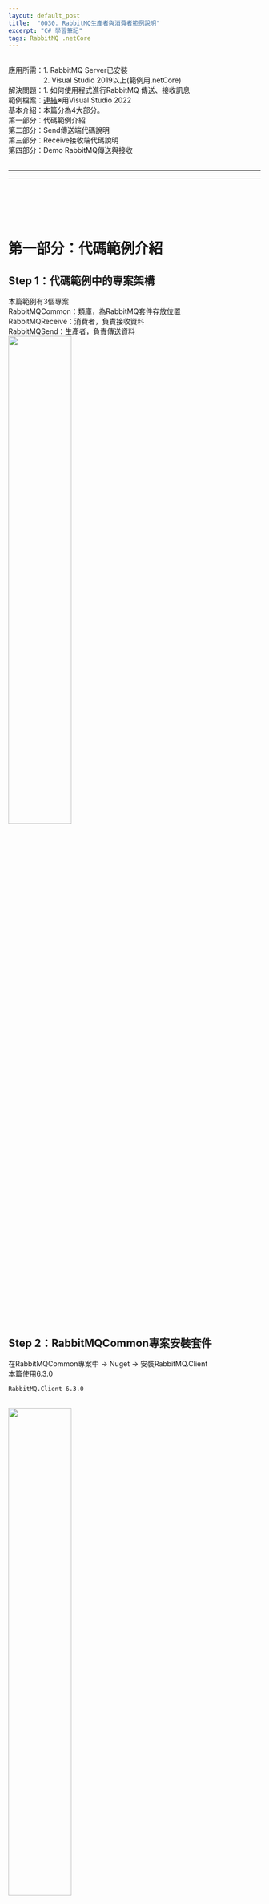 ```yaml
---
layout: default_post
title:  "0030. RabbitMQ生產者與消費者範例說明"
excerpt: "C# 學習筆記"
tags: RabbitMQ .netCore
---
```

<div class="summary">
<br/>應用所需：1. RabbitMQ Server已安裝
<br/>&emsp;&emsp;&emsp;&emsp;&emsp;2. Visual Studio 2019以上(範例用.netCore)
<br/>解決問題：1. 如何使用程式進行RabbitMQ 傳送、接收訊息
<br/>範例檔案：<a href="https://github.com/gotoa1234/MyBlogExample/tree/main/RabbitMqExample">連結</a>※用Visual Studio 2022
<br/>基本介紹：本篇分為4大部分。
<br/>第一部分：代碼範例介紹
<br/>第二部分：Send傳送端代碼說明
<br/>第三部分：Receive接收端代碼說明
<br/>第四部分：Demo RabbitMQ傳送與接收
</div>

<div class="title">
    <br/><hr class="titleinner">
	<span></span>
	<hr class="titleinner"><br/>
</div>


<br/><br/>
<h1>第一部分：代碼範例介紹</h1>
<h2>Step 1：代碼範例中的專案架構</h2>
本篇範例有3個專案
<br/>RabbitMQCommon：類庫，為RabbitMQ套件存放位置
<br/>RabbitMQReceive：消費者，負責接收資料
<br/>RabbitMQSend：生產者，負責傳送資料
<br/> <img src="/assets/image/LearnNote/2022_05_22_1_1.jpg" width="50%" height="50%" />
<br/><br/>

<h2>Step 2：RabbitMQCommon專案安裝套件</h2>
在RabbitMQCommon專案中 -> Nuget -> 安裝RabbitMQ.Client
<br/>本篇使用6.3.0

```Batch
RabbitMQ.Client 6.3.0
```

<br/> <img src="/assets/image/LearnNote/2022_05_22_1_2.jpg" width="50%" height="50%" />
<br/><br/>

<h2>Step 3：Recive與Send專案增加參考專案</h2>
如圖，RabbitMQReceive，RabbitMQSend都要參考RabbitMQCommon專案
<br/>※RabbitMQ.Client 6.3.0套件安裝於RabbitMQCommon專案
<br/> <img src="/assets/image/LearnNote/2022_05_22_1_3.jpg" width="50%" height="50%" />
<br/><br/>

<br/><br/>
<h1>  第二部分：Send傳送端代碼說明</h1>
<h2>Step 1：Send執行介面</h2>
程式執行介面如下，主要為一個發送按鈕與訊息紀錄
<br/> <img src="/assets/image/LearnNote/2022_05_22_1_4.jpg" width="50%" height="50%" />
<br/><br/>

<h2>Step 2：發送按鈕</h2>
發送按鈕呼叫主要Method

```C#

/// <summary>
/// 執行傳送訊息按鈕
/// </summary>
private void ButtonSend_Click(object sender, EventArgs e)
{
    SendRabbitMQWorking();
}

```

<br/><br/>

<h2>Step 3：Send Method內容</h2>
其中要注意 new ConnectionFactory() 中是連到指定的RabbitMQ Server的帳號、密碼、位址
<br/>範例中使用的Queue的Key是 "我是Queue的Key"

```C#

/// <summary>
/// 傳送主體(生產者)的Method
/// </summary>
public void SendRabbitMQWorking()
{
    //建立MQ連線基本資訊
    var factory = new ConnectionFactory()
    {
        HostName = "localhost",
        UserName = "guest",
        Password = "guest"
    };
    //傳送資訊(生產者)
    using (var connection = factory.CreateConnection())
    using (var channel = connection.CreateModel())
    {
        //Queue基本設置
        channel.QueueDeclare(queue: "我是Queue的Key",
                             durable: false,
                             exclusive: false,
                             autoDelete: false,
                             arguments: null);
        //傳送的內容
        string message = $@"現在時間{DateTime.Now.ToString("yyyy-MM-dd HH:mm:ss.ffff")}";
        var body = Encoding.UTF8.GetBytes(message);
        channel.BasicPublish(exchange: "",
                             routingKey: "我是Queue的Key",
                             basicProperties: null,
                             body: body);
        sendTextBox.AppendText($@"[傳送] {message} {Environment.NewLine}");
    }
}

```

<br/><br/>



<br/><br/>
<h1>  第三部分：Receive接收端代碼說明</h1>
<h2>Step 1：Recive執行介面</h2>
程式執行介面如下，主要為一個啟動按鈕與訊息紀錄
<br/> <img src="/assets/image/LearnNote/2022_05_22_1_5.jpg" width="50%" height="50%" />
<br/><br/>

<h2>Step 2：啟動接收按鈕</h2>
啟動接收按鈕觸發時才會將RabbitMQ Server上的Queue消費接收進來，然後存放到訊息紀錄中

```C#
/// <summary>
/// 啟動RabbitMQ接收端按鈕
/// </summary>
private void ButtonStarted_Click(object sender, EventArgs e)
{
    statusLabel.Text = "連接中...";
    RecevieRabbitMQ();
}
```

<br/><br/>

<h2>Step 3：Recive Method內容</h2>
這邊要注意的是RabbitMQServer只會承認最後一個執行的消費者(如果參數Key相同的話)
<br/>範例中使用的Queue Key是 "我是Queue的Key"

```C#
/// <summary>
/// 接收端主體Method
/// </summary>
private void RecevieRabbitMQ()
{
    //建立MQ連線基本資訊
    var factory = new ConnectionFactory()
    {
        HostName = "localhost",
        UserName = "guest",
        Password = "guest"
    };
    //開啟連線
    var connection = factory.CreateConnection();
    var channel = connection.CreateModel();
    //Queue基本設置
    channel.QueueDeclare(queue: "我是Queue的Key",
                         durable: false,
                         exclusive: false,
                         autoDelete: false,
                         arguments: null);
    var consumer = new EventingBasicConsumer(channel);
    //設定RabbitMQ 消費者(Consumer)的工作
    consumer.Received += (model, ea) =>
    {
        var body = ea.Body.ToArray();
        var message = Encoding.UTF8.GetString(body);
        ThreadStart threadParameters = new ThreadStart(delegate { WriteTextBox($@"[接收] {message}"); });
        RabbitMQThread = new Thread(threadParameters);
        RabbitMQThread.Start();
    };
    channel.BasicConsume(queue: "我是Queue的Key",
                         autoAck: true,
                         consumer: consumer);
}
```

<br/><br/>


<br/><br/>
<h1>  第四部分：Demo RabbitMQ傳送與接收</h1>
<h2>Step 1：檢視RabbitMQ Server</h2>
開啟使用的RabbitMQ Serve，可以發現目前是沒有任何的資料進來
<br/> <img src="/assets/image/LearnNote/2022_05_22_1_6.jpg" width="50%" height="50%" />
<br/><br/>

<h2>Step 2：傳送端發送</h2>
在RabbitMQSend專案，執行傳送訊息按鈕
<br/>※代碼中傳送都是發送現在時間，以便於驗證資料
<br/>並且RabbitMQ Server流量增加，畫面上出現資料
<br/> <img src="/assets/image/LearnNote/2022_05_22_1_7.jpg" width="50%" height="50%" />
<br/> <img src="/assets/image/LearnNote/2022_05_22_1_8.jpg" width="50%" height="50%" />
<br/><br/>


<h2>Step 3：傳送端發送-2</h2>
在RabbitMQSend專案，多次執行傳送訊息按鈕
<br/>並且開啟RabbitMQSend專案，畫面中是尚未執行
<br/> <img src="/assets/image/LearnNote/2022_05_22_1_9.jpg" width="50%" height="50%" />
<br/><br/>

<h2>Step 4：傳送端發送-3</h2>
多次執行傳送，沒有消化的話，可以看到Ready數量為3
<br/> <img src="/assets/image/LearnNote/2022_05_22_1_10.jpg" width="50%" height="50%" />
<br/><br/>

<h2>Step 5：執行接收-完成RabbitMQ</h2>
開啟RabbitMQRecive專案，並且執行後，可以取出剛剛傳送的3個資訊
<br/>並且觀察RabbitMQ Server上的資料，也已經消化掉取出
<br/> <img src="/assets/image/LearnNote/2022_05_22_1_11.jpg" width="50%" height="50%" />
<br/> <img src="/assets/image/LearnNote/2022_05_22_1_12.jpg" width="50%" height="50%" />
<br/><br/>

<h2>Step 6：檢視Queues使用列表</h2>
可以從Queues這個項目觀察，當前使用的Queue Name有哪些
<br/> <img src="/assets/image/LearnNote/2022_05_22_1_13.jpg" width="50%" height="50%" />
<br/><br/>

